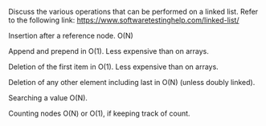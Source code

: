   Discuss the various operations that can be performed on a linked list. Refer to the following link: https://www.softwaretestinghelp.com/linked-list/

Insertion after a reference node. O(N)

Append and prepend in O(1). Less expensive than on arrays.

Deletion of the first item in O(1). Less expensive than on arrays.

Deletion of any other element including last in O(N) (unless doubly linked).

Searching a value O(N).

Counting nodes O(N) or O(1), if keeping track of count.
